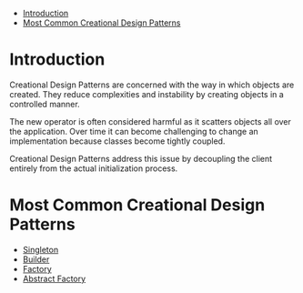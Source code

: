 - [Introduction](#introduction)
- [Most Common Creational Design Patterns](#most-common-creational-design-patterns)
# Introduction
Creational Design Patterns are concerned with the way in which objects are created. They reduce complexities and instability by creating objects in a controlled manner.

The new operator is often considered harmful as it scatters objects all over the application. Over time it can become challenging to change an implementation because classes become tightly coupled.

Creational Design Patterns address this issue by decoupling the client entirely from the actual initialization process.

# Most Common Creational Design Patterns
- [Singleton](Singleton.md)
- [Builder](Builder.md)
- [Factory](Factory.md)
- [Abstract Factory](Abstract%20Factory.md)